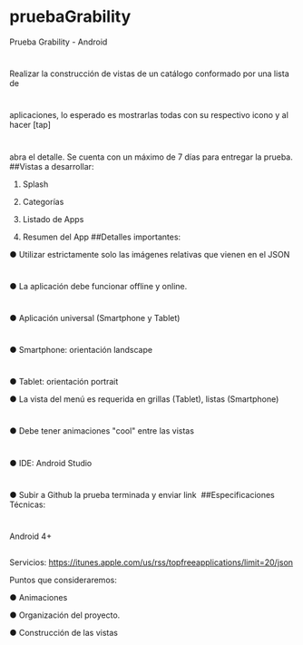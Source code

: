 # pruebaGrability
Prueba Grability - Android
#

#
Realizar la construcción de vistas de un catálogo conformado por una lista de
#
aplicaciones, lo esperado es mostrarlas todas con su respectivo icono y al hacer [tap]
#
abra el detalle. ​Se cuenta con un máximo de 7 días para entregar la prueba. 
##Vistas a desarrollar: 

1. Splash 

2. Categorías 

3. Listado de Apps 

4. Resumen del App 
##Detalles importantes: 

● Utilizar estrictamente solo las imágenes relativas que vienen en el JSON 
#
● La aplicación debe funcionar offline y online. 
#
● Aplicación universal (Smartphone y Tablet) 
#
● Smartphone: orientación landscape 
#
● Tablet: orientación portrait 

● La vista del menú es requerida en grillas (Tablet), listas (Smartphone) 
#
● Debe tener animaciones ​"c​o​o​l​"​ ​entre las vistas 
#
● IDE: Android Studio 
#
● Subir a Github la prueba terminada y enviar link  
##Especificaciones Técnicas: 
#
Android 4+ 
##
Servicios:​ ​https://itunes.apple.com/us/rss/topfreeapplications/limit=20/json 

Puntos que consideraremos:

● Animaciones 

● Organización del proyecto.  

● Construcción de las vistas 
